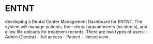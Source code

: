 # ENTNT
developing a Dental Center Management Dashboard for ENTNT. The system will manage patients, their dental appointments (incidents), and allow file uploads for treatment records. There are two types of users: - Admin (Dentist) - full access - Patient - limited view .
